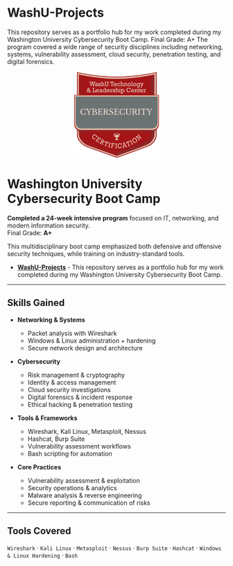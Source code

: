 # WashU-Projects
This repository serves as a portfolio hub for my work completed during my Washington University Cybersecurity Boot Camp. Final Grade: A+  The program covered a wide range of security disciplines including networking, systems, vulnerability assessment, cloud security, penetration testing, and digital forensics.


<p align="center">
  <img src="https://github.com/ginesthoii/ginesthoii/blob/main/badge.png" 
       alt="Badge" width="200"/>
</p>


# Washington University Cybersecurity Boot Camp 

**Completed a 24-week intensive program** focused on IT, networking, and modern information security.  
Final Grade: **A+**

This multidisciplinary boot camp emphasized both defensive and offensive security techniques, while training on industry-standard tools.

- **[WashU-Projects](https://github.com/ginesthoii/WashU-Projects)** - This repository serves as a portfolio hub for my work completed during my Washington University Cybersecurity Boot Camp. 

---

## Skills Gained

- **Networking & Systems**
  - Packet analysis with Wireshark
  - Windows & Linux administration + hardening
  - Secure network design and architecture

- **Cybersecurity**
  - Risk management & cryptography
  - Identity & access management
  - Cloud security investigations
  - Digital forensics & incident response
  - Ethical hacking & penetration testing

- **Tools & Frameworks**
  - Wireshark, Kali Linux, Metasploit, Nessus
  - Hashcat, Burp Suite
  - Vulnerability assessment workflows
  - Bash scripting for automation

- **Core Practices**
  - Vulnerability assessment & exploitation
  - Security operations & analytics
  - Malware analysis & reverse engineering
  - Secure reporting & communication of risks

---

## Tools Covered
`Wireshark` · `Kali Linux` · `Metasploit` · `Nessus` · `Burp Suite` ·   `Hashcat` · `Windows & Linux Hardening` · `Bash`  

